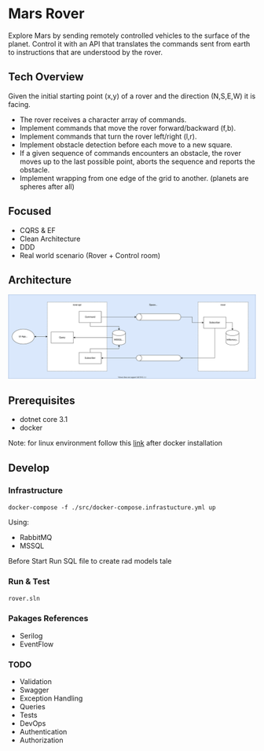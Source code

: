 # Mars Rover

Explore Mars by sending remotely controlled vehicles to the surface of the planet. Control it with an API that translates the commands sent from earth to instructions that are understood by the rover.


## Tech Overview

Given the initial starting point (x,y) of a rover and the direction (N,S,E,W) it is facing.

- The rover receives a character array of commands.
- Implement commands that move the rover forward/backward (f,b).
- Implement commands that turn the rover left/right (l,r).
- Implement obstacle detection before each move to a new square. 
- If a given sequence of commands encounters an obstacle, 
the rover moves up to the last possible point, aborts the sequence and reports the obstacle.
- Implement wrapping from one edge of the grid to another. (planets are spheres after all)

## Focused
- CQRS & EF
- Clean Architecture
- DDD
- Real world scenario (Rover + Control room)

## Architecture
![ConceptualArchitecture](https://github.com/samuele-cozzi/2021-MarsRover/blob/main/src/Utilities/MarsRoverArchitectureV2.svg)

## Prerequisites
- dotnet core 3.1
- docker

Note: for linux environment follow this [link](https://docs.docker.com/engine/install/linux-postinstall/) after docker installation

## Develop

### Infrastructure

```docker
docker-compose -f ./src/docker-compose.infrastucture.yml up
```
Using:
- RabbitMQ
- MSSQL

Before Start Run SQL file to create rad models tale

### Run & Test

```docker
rover.sln
```

### Pakages References
- Serilog
- EventFlow

### TODO
- Validation
- Swagger
- Exception Handling
- Queries
- Tests
- DevOps
- Authentication
- Authorization

